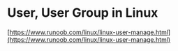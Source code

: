 # User, User Group in Linux

[https://www.runoob.com/linux/linux-user-manage.html](https://www.runoob.com/linux/linux-user-manage.html)